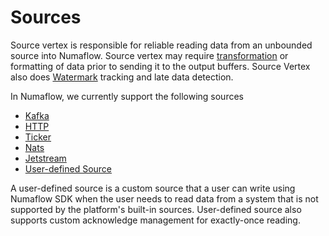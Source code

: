# Sources

Source vertex is responsible for reliable reading data from an unbounded source into Numaflow.
Source vertex may require [transformation](./transformer/overview.md) or formatting of data prior to sending it to the output buffers.
Source Vertex also does [Watermark](../../core-concepts/watermarks.md) tracking and late data detection.

In Numaflow, we currently support the following sources

* [Kafka](./kafka.md)
* [HTTP](./http.md)
* [Ticker](./generator.md)
* [Nats](./nats.md)
* [Jetstream](./jetstream.md)
* [User-defined Source](./user-defined-sources.md)

A user-defined source is a custom source that a user can write using Numaflow SDK when
the user needs to read data from a system that is not supported by the platform's built-in sources. User-defined source also supports custom acknowledge management for
exactly-once reading.

